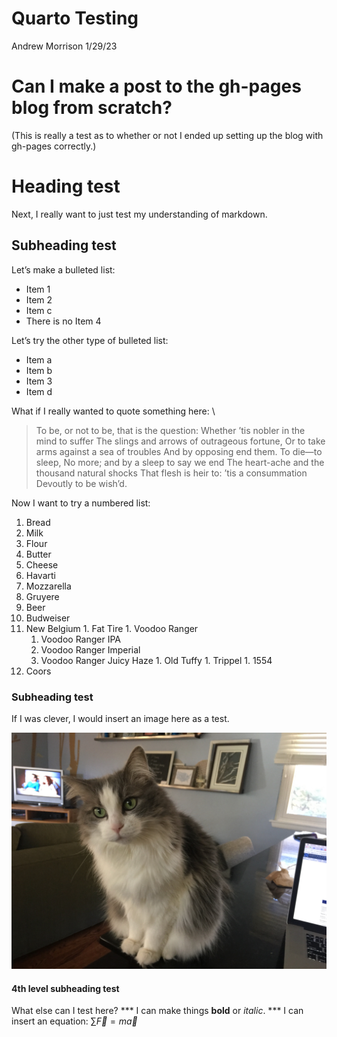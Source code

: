 Quarto Testing
================
Andrew Morrison
1/29/23

# Can I make a post to the gh-pages blog from scratch?

(This is really a test as to whether or not I ended up setting up the
blog with gh-pages correctly.)

# Heading test

Next, I really want to just test my understanding of markdown.

## Subheading test

Let’s make a bulleted list: 
- Item 1 
- Item 2 
- Item c 
- There is no Item 4

Let’s try the other type of bulleted list:
 - Item a
 - Item b
 - Item 3
 - Item d

What if I really wanted to quote something here: \
> To be, or not to be, that is the question: Whether ’tis nobler in the mind to suffer The
slings and arrows of outrageous fortune, Or to take arms against a sea
of troubles And by opposing end them. To die—to sleep, No more; and by a
sleep to say we end The heart-ache and the thousand natural shocks That
flesh is heir to: ’tis a consummation Devoutly to be wish’d.

Now I want to try a numbered list: 
1. Bread 
1. Milk 
1. Flour 
1. Butter 
1. Cheese 
  1. Havarti 
  1. Mozzarella 
  1. Gruyere 
1. Beer 
  1. Budweiser 
  1. New Belgium 
    1. Fat Tire 
    1. Voodoo Ranger 
      1. Voodoo Ranger IPA 
      1. Voodoo Ranger Imperial 
      1. Voodoo Ranger Juicy Haze 
    1. Old Tuffy 
    1. Trippel 
    1. 1554 
  1. Coors

### Subheading test

If I was clever, I would insert an image here as a test.

![IMG_5954.jpeg](from-scratch_files/figure-commonmark/9abc32e0-fbdb-4028-8cfd-88c4dba7f1b9-1-4fe8f11e-4894-403a-942c-b0b1c7a6622a.jpeg)

#### 4th level subheading test

What else can I test here? *** I can make things **bold** or *italic*.
*** I can insert an equation: $\sum \vec{F} = m\vec{a}$
